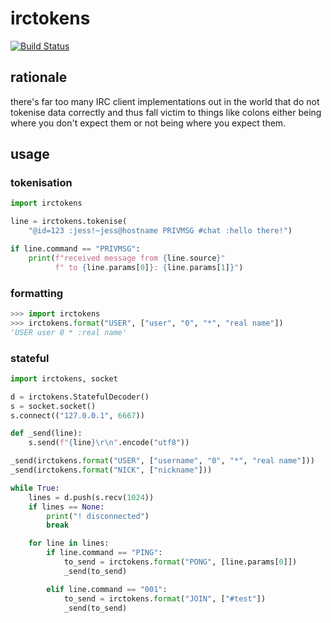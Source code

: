 # irctokens

[![Build Status](https://travis-ci.org/jesopo/irctokens.svg?branch=master)](https://travis-ci.org/jesopo/irctokens)

## rationale

there's far too many IRC client implementations out in the world that do not
tokenise data correctly and thus fall victim to things like colons either being
where you don't expect them or not being where you expect them.

## usage

### tokenisation
```python
import irctokens

line = irctokens.tokenise(
    "@id=123 :jess!~jess@hostname PRIVMSG #chat :hello there!")

if line.command == "PRIVMSG":
    print(f"received message from {line.source}"
          f" to {line.params[0]}: {line.params[1]}")
```

### formatting

```python
>>> import irctokens
>>> irctokens.format("USER", ["user", "0", "*", "real name"])
'USER user 0 * :real name'
```

### stateful
```python
import irctokens, socket

d = irctokens.StatefulDecoder()
s = socket.socket()
s.connect(("127.0.0.1", 6667))

def _send(line):
    s.send(f"{line}\r\n".encode("utf8"))

_send(irctokens.format("USER", ["username", "0", "*", "real name"]))
_send(irctokens.format("NICK", ["nickname"]))

while True:
    lines = d.push(s.recv(1024))
    if lines == None:
        print("! disconnected")
        break

    for line in lines:
        if line.command == "PING":
            to_send = irctokens.format("PONG", [line.params[0]])
            _send(to_send)

        elif line.command == "001":
            to_send = irctokens.format("JOIN", ["#test"])
            _send(to_send)
```
